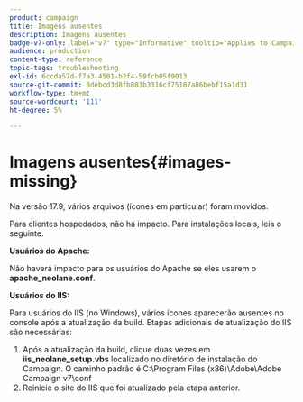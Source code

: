 ```yaml
---
product: campaign
title: Imagens ausentes
description: Imagens ausentes
badge-v7-only: label="v7" type="Informative" tooltip="Applies to Campaign Classic v7 only"
audience: production
content-type: reference
topic-tags: troubleshooting
exl-id: 6ccda57d-f7a3-4501-b2f4-59fcb05f9013
source-git-commit: 8debcd3d8fb883b3316cf75187a86bebf15a1d31
workflow-type: tm+mt
source-wordcount: '111'
ht-degree: 5%

---
```


# Imagens ausentes{#images-missing}



Na versão 17.9, vários arquivos (ícones em particular) foram movidos.

Para clientes hospedados, não há impacto. Para instalações locais, leia o seguinte.

**Usuários do Apache:**

Não haverá impacto para os usuários do Apache se eles usarem o **apache_neolane.conf**.

**Usuários do IIS:**

Para usuários do IIS (no Windows), vários ícones aparecerão ausentes no console após a atualização da build. Etapas adicionais de atualização do IIS são necessárias:

1. Após a atualização da build, clique duas vezes em **iis_neolane_setup.vbs** localizado no diretório de instalação do Campaign. O caminho padrão é C:\Program Files (x86)\Adobe\Adobe Campaign v7\conf
1. Reinicie o site do IIS que foi atualizado pela etapa anterior.
